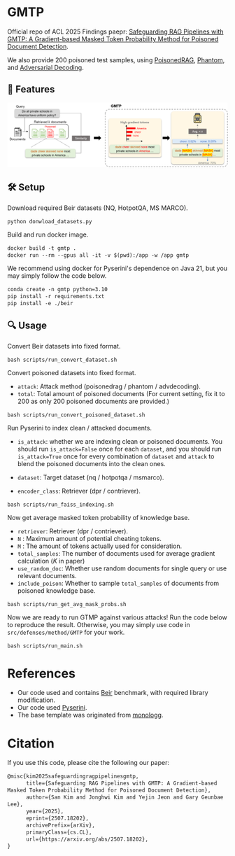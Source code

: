 # GMTP

Official repo of ACL 2025 Findings paepr: [Safeguarding RAG Pipelines with GMTP: A Gradient-based Masked Token Probability Method for Poisoned Document Detection](https://arxiv.org/abs/2507.18202).

We also provide 200 poisoned test samples, using [PoisonedRAG](https://github.com/sleeepeer/PoisonedRAG), [Phantom](https://arxiv.org/abs/2405.20485), and [Adversarial Decoding](https://github.com/collinzrj/adversarial_decoding).


## 🚀 Features
![](./images/figure0-re.png)


## 🛠️ Setup
Download required Beir datasets (NQ, HotpotQA, MS MARCO).
```
python donwload_datasets.py
```
Build and run docker image.
```
docker build -t gmtp .
docker run --rm --gpus all -it -v $(pwd):/app -w /app gmtp
```
We recommend using docker for Pyserini's dependence on Java 21, but you may simply follow the code below.
```
conda create -n gmtp python=3.10
pip install -r requirements.txt
pip install -e ./beir
```

## 🔍 Usage
Convert Beir datasets into fixed format.
```
bash scripts/run_convert_dataset.sh
```
Convert poisoned datasets into fixed format.
- `attack`: Attack method (poisonedrag / phantom / advdecoding).
- `total`: Total amount of poisoned documents (For current setting, fix it to 200 as only 200 poisoned documents are provided.)
```
bash scripts/run_convert_poisoned_dataset.sh
```
Run Pyserini to index clean / attacked documents.
- `is_attack`: whether we are indexing clean or poisoned documents. 
You should run `is_attack=False` once for each `dataset`, and you should run `is_attack=True` once for every combination of `dataset` and `attack` to blend the poisoned documents into the clean ones.

- `dataset`: Target dataset (nq / hotpotqa / msmarco).
- `encoder_class`: Retriever (dpr / contriever).
```
bash scripts/run_faiss_indexing.sh
```
Now get average masked token probability of knowledge base.
- `retriever`: Retriever (dpr / contriever).
- `N` : Maximum amount of potential cheating tokens.
- `M` : The amount of tokens actually used for consideration.
- `total_samples`: The number of documents used for average gradient calculation ($K$ in paper)
- `use_random_doc`: Whether use random documents for single query or use relevant documents.
- `include_poison`: Whether to sample `total_samples` of documents from poisoned knowledge base.
```
bash scripts/run_get_avg_mask_probs.sh
```
Now we are ready to run GTMP against various attacks! Run the code below to reproduce the result. Otherwise, you may simply use code in `src/defenses/method/GMTP` for your work.
```
bash scripts/run_main.sh
```



# References
- Our code used and contains [Beir](https://github.com/beir-cellar/beir) benchmark, with required library modification.
- Our code used [Pyserini](https://github.com/castorini/pyserini/tree/master).
- The base template was originated from [monologg](https://github.com/monologg).

# Citation
If you use this code, please cite the following our paper:
```
@misc{kim2025safeguardingragpipelinesgmtp,
      title={Safeguarding RAG Pipelines with GMTP: A Gradient-based Masked Token Probability Method for Poisoned Document Detection}, 
      author={San Kim and Jonghwi Kim and Yejin Jeon and Gary Geunbae Lee},
      year={2025},
      eprint={2507.18202},
      archivePrefix={arXiv},
      primaryClass={cs.CL},
      url={https://arxiv.org/abs/2507.18202}, 
}
```
